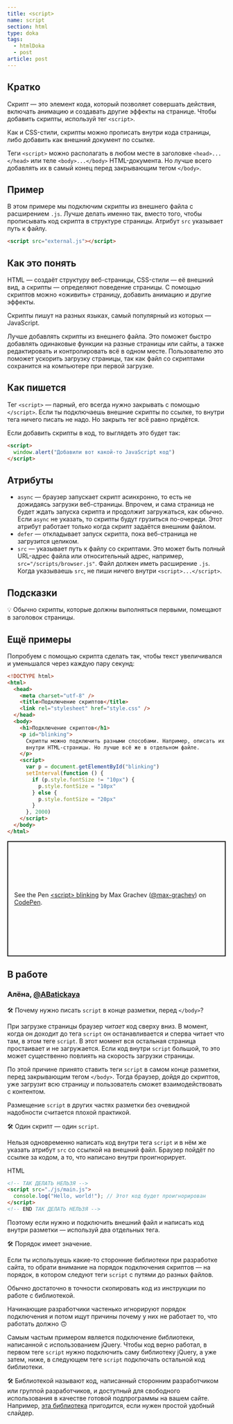 ```yaml
---
title: <script>
name: script
section: html
type: doka
tags:
  - htmlDoka
  - post
article: post
---
```


## Кратко

Скрипт — это элемент кода, который позволяет совершать действия, включать анимацию и создавать другие эффекты на странице. Чтобы добавить скрипты, используй тег `<script>`.

Как и CSS-стили, скрипты можно прописать внутри кода страницы, либо добавить как внешний документ по ссылке.

Теги `<script>` можно располагать в любом месте в заголовке `<head>...</head>` или теле `<body>...</body>` HTML-документа. Но лучше всего добавлять их в самый конец перед закрывающим тегом `</body>`.

## Пример

В этом примере мы подключим скрипты из внешнего файла с расширением `.js`. Лучше делать именно так, вместо того, чтобы прописывать код скрипта в структуре страницы. Атрибут `src` указывает путь к файлу.

```html
<script src="external.js"></script>
```

## Как это понять

HTML — создаёт структуру веб-страницы, CSS-стили — её внешний вид, а скрипты — определяют поведение страницы. С помощью скриптов можно «оживить» страницу, добавить анимацию и другие эффекты.

Скрипты пишут на разных языках, самый популярный из которых — JavaScript.

Лучше добавлять скрипты из внешнего файла. Это поможет быстро добавлять одинаковые функции на разные страницы или сайты, а также редактировать и контролировать всё в одном месте. Пользователю это поможет ускорить загрузку страницы, так как файл со скриптами сохранится на компьютере при первой загрузке.

## Как пишется

Тег `<script>` — парный, его всегда нужно закрывать с помощью `</script>`. Если ты подключаешь внешние скрипты по ссылке, то внутри тега ничего писать не надо. Но закрыть тег всё равно придётся.

Если добавить скрипты в код, то выглядеть это будет так:

```html
<script>
  window.alert("Добавили вот какой-то JavaScript код")
</script>
```

## Атрибуты

- `async` — браузер запускает скрипт асинхронно, то есть не дожидаясь загрузки веб-страницы. Впрочем, и сама страница не будет ждать запуска скрипта и продолжит загружаться, как обычно. Если `async` не указать, то скрипты будут грузиться по-очереди. Этот атрибут работает только когда скрипт задаётся внешним файлом.
- `defer` — откладывает запуск скрипта, пока веб-страница не загрузится целиком.
- `src` — указывает путь к файлу со скриптами. Это может быть полный URL-адрес файла или относительный адрес, например, `src="/scripts/browser.js"`. Файл должен иметь расширение `.js`. Когда указываешь `src`, не пиши ничего внутри `<script>...</script>`.

## Подсказки

💡 Обычно скрипты, которые должны выполняться первыми, помещают в заголовок страницы.

## Ещё примеры

Попробуем с помощью скрипта сделать так, чтобы текст увеличивался и уменьшался через каждую пару секунд:

```html
<!DOCTYPE html>
<html>
  <head>
    <meta charset="utf-8" />
    <title>Подключение скриптов</title>
    <link rel="stylesheet" href="style.css" />
  </head>
  <body>
    <h1>Подключение скриптов</h1>
    <p id="blinking">
      Скрипты можно подключить разными способами. Например, описать их прямо
      внутри HTML-страницы. Но лучше всё же в отдельном файле.
    </p>
    <script>
      var p = document.getElementById("blinking")
      setInterval(function () {
        if (p.style.fontSize != "10px") {
          p.style.fontSize = "10px"
        } else {
          p.style.fontSize = "20px"
        }
      }, 2000)
    </script>
  </body>
</html>
```

<p class="codepen" data-height="265" data-theme-id="light" data-default-tab="html,result" data-user="max-grachev" data-slug-hash="YMzKzP" style="height: 265px; box-sizing: border-box; display: flex; align-items: center; justify-content: center; border: 2px solid; margin: 1em 0; padding: 1em;" data-pen-title="&amp;lt;script&amp;gt; blinking">
  <span>See the Pen <a href="https://codepen.io/max-grachev/pen/YMzKzP">
  &lt;script&gt; blinking</a> by Max Grachev (<a href="https://codepen.io/max-grachev">@max-grachev</a>)
  on <a href="https://codepen.io">CodePen</a>.</span>
</p>
<script async src="https://static.codepen.io/assets/embed/ei.js"></script>

## В работе

<h3>Алёна, <a href="https://twitter.com/ABatickaya" target="_blank" rel="nofollow noopener noreferrer" class="twitter">@ABatickaya</a></h3>

🛠 Почему нужно писать `script` в конце разметки, перед `</body>`?

При загрузке страницы браузер _читает_ код сверху вниз. В момент, когда он доходит до тега `script` он останавливается и сперва читает что там, в этом теге `script`. В этот момент вся остальная страница простаивает и не загружается. Если код внутри `script` большой, то это может существенно повлиять на скорость загрузки страницы.

По этой причине принято ставить теги `script` в самом конце разметки, перед закрывающим тегом `</body>`. Тогда браузер, дойдя до скриптов, уже загрузит всю страницу и пользователь сможет взаимодействовать с контентом.

Размещение `script` в других частях разметки без очевидной надобности считается плохой практикой.

🛠 Один скрипт — один `script`.

Нельзя одновременно написать код внутри тега `script` и в нём же указать атрибут `src` со ссылкой на внешний файл. Браузер пойдёт по ссылке за кодом, а то, что написано внутри проигнорирует.

HTML

```html
<!-- ТАК ДЕЛАТЬ НЕЛЬЗЯ -->
<script src="./js/main.js">
  console.log("Hello, world!"); // Этот код будет проигнорирован
</script>
<!-- END ТАК ДЕЛАТЬ НЕЛЬЗЯ -->
```

Поэтому если нужно и подключить внешний файл и написать код внутри разметки — используй два отдельных тега.

🛠 Порядок имеет значение.

Если ты используешь какие-то сторонние библиотеки при разработке сайта, то обрати внимание на порядок подключения скриптов — на порядок, в котором следуют теги `script` с путями до разных файлов.

Обычно достаточно в точности скопировать код из инструкции по работе с библиотекой.

Начинающие разработчики частенько игнорируют порядок подключения и потом ищут причины почему у них не работает то, что работать должно 🙃

Самым частым примером является подключение библиотеки, написанной с использованием jQuery. Чтобы код верно работал, в первом теге `script` нужно подключить саму библиотеку jQuery, а уже затем, ниже, в следующем теге `script` подключать остальной код библиотеки.

🛠 Библиотекой называют код, написанный сторонним разработчиком или группой разработчиков, и доступный для свободного использования в качестве готовой подпрограммы на вашем сайте. Например, [эта библиотека](http://fotorama.io/) пригодится, если нужен простой удобный слайдер.
